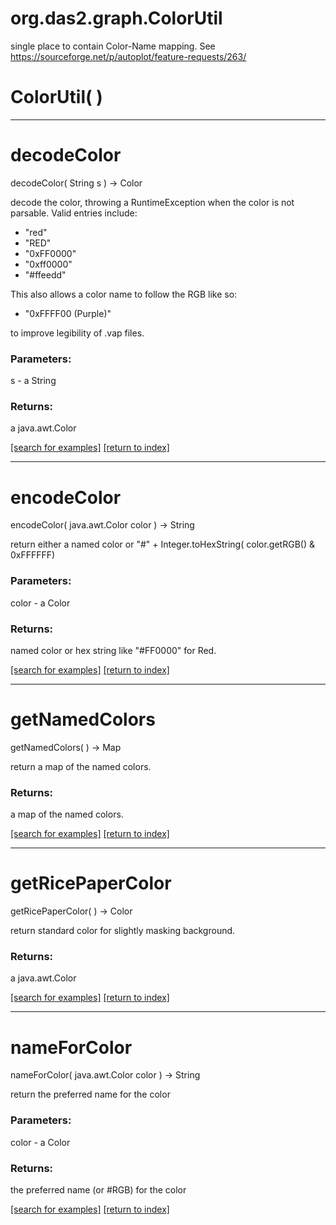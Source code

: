 # org.das2.graph.ColorUtil

single place to contain Color-Name mapping.  See https://sourceforge.net/p/autoplot/feature-requests/263/

# ColorUtil( )


***
<a name="decodeColor"></a>
# decodeColor
decodeColor( String s ) &rarr; Color

decode the color, throwing a RuntimeException when the color 
 is not parsable. Valid entries include:<ul>
 <li>"red" 
 <li>"RED" 
 <li>"0xFF0000" 
 <li>"0xff0000" 
 <li>"#ffeedd"
 </ul>
 This also allows a color name to follow the RGB like so:<ul>
 <li>"0xFFFF00 (Purple)"
 </ul>
 to improve legibility of .vap files.

### Parameters:
s - a String

### Returns:
a java.awt.Color


<a href="https://github.com/autoplot/dev/search?q=decodeColor&unscoped_q=decodeColor">[search for examples]</a>
<a href="https://github.com/autoplot/documentation/blob/master/javadoc/index-all.md">[return to index]</a>

***
<a name="encodeColor"></a>
# encodeColor
encodeColor( java.awt.Color color ) &rarr; String

return either a named color or 
 "#" + Integer.toHexString( color.getRGB() &amp; 0xFFFFFF)

### Parameters:
color - a Color

### Returns:
named color or hex string like "#FF0000" for Red.

<a href="https://github.com/autoplot/dev/search?q=encodeColor&unscoped_q=encodeColor">[search for examples]</a>
<a href="https://github.com/autoplot/documentation/blob/master/javadoc/index-all.md">[return to index]</a>

***
<a name="getNamedColors"></a>
# getNamedColors
getNamedColors(  ) &rarr; Map

return a map of the named colors.

### Returns:
a map of the named colors.

<a href="https://github.com/autoplot/dev/search?q=getNamedColors&unscoped_q=getNamedColors">[search for examples]</a>
<a href="https://github.com/autoplot/documentation/blob/master/javadoc/index-all.md">[return to index]</a>

***
<a name="getRicePaperColor"></a>
# getRicePaperColor
getRicePaperColor(  ) &rarr; Color

return standard color for slightly masking background.

### Returns:
a java.awt.Color


<a href="https://github.com/autoplot/dev/search?q=getRicePaperColor&unscoped_q=getRicePaperColor">[search for examples]</a>
<a href="https://github.com/autoplot/documentation/blob/master/javadoc/index-all.md">[return to index]</a>

***
<a name="nameForColor"></a>
# nameForColor
nameForColor( java.awt.Color color ) &rarr; String

return the preferred name for the color

### Parameters:
color - a Color

### Returns:
the preferred name (or #RGB) for the color

<a href="https://github.com/autoplot/dev/search?q=nameForColor&unscoped_q=nameForColor">[search for examples]</a>
<a href="https://github.com/autoplot/documentation/blob/master/javadoc/index-all.md">[return to index]</a>

